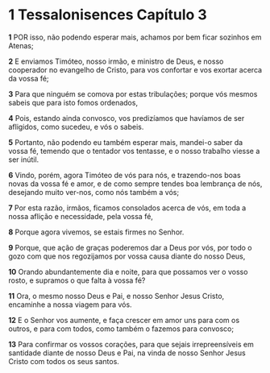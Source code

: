# 1 Tessalonisences Capítulo 3

**1** 	POR isso, não podendo esperar mais, achamos por bem ficar sozinhos em Atenas;

**2** 	E enviamos Timóteo, nosso irmão, e ministro de Deus, e nosso cooperador no evangelho de Cristo, para vos confortar e vos exortar acerca da vossa fé;

**3** 	Para que ninguém se comova por estas tribulações; porque vós mesmos sabeis que para isto fomos ordenados,

**4** 	Pois, estando ainda convosco, vos predizíamos que havíamos de ser afligidos, como sucedeu, e vós o sabeis.

**5** 	Portanto, não podendo eu também esperar mais, mandei-o saber da vossa fé, temendo que o tentador vos tentasse, e o nosso trabalho viesse a ser inútil.

**6** 	Vindo, porém, agora Timóteo de vós para nós, e trazendo-nos boas novas da vossa fé e amor, e de como sempre tendes boa lembrança de nós, desejando muito ver-nos, como nós também a vós;

**7** 	Por esta razão, irmãos, ficamos consolados acerca de vós, em toda a nossa aflição e necessidade, pela vossa fé,

**8** 	Porque agora vivemos, se estais firmes no Senhor.

**9** 	Porque, que ação de graças poderemos dar a Deus por vós, por todo o gozo com que nos regozijamos por vossa causa diante do nosso Deus,

**10** 	Orando abundantemente dia e noite, para que possamos ver o vosso rosto, e supramos o que falta à vossa fé?

**11** 	Ora, o mesmo nosso Deus e Pai, e nosso Senhor Jesus Cristo, encaminhe a nossa viagem para vós.

**12** 	E o Senhor vos aumente, e faça crescer em amor uns para com os outros, e para com todos, como também o fazemos para convosco;

**13** 	Para confirmar os vossos corações, para que sejais irrepreensíveis em santidade diante de nosso Deus e Pai, na vinda de nosso Senhor Jesus Cristo com todos os seus santos.

